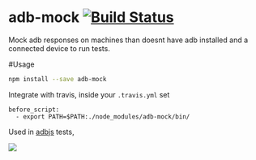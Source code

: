 # adb-mock [![Build Status](https://travis-ci.org/Urucas/adb-mock.svg)](https://travis-ci.org/Urucas/adb-mock)
Mock adb responses on machines than doesnt have adb installed and a connected device to run tests.

#Usage
```bash
npm install --save adb-mock
```

Integrate with travis, inside your ```.travis.yml``` set
```
before_script:
  - export PATH=$PATH:./node_modules/adb-mock/bin/
```

Used in [adbjs](https://github.com/Urucas/adbjs) tests,

<img src="https://raw.githubusercontent.com/Urucas/adb-mock/master/screen.png" />
